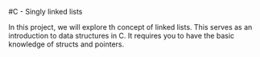 #C - Singly linked lists

In this project, we will explore th concept of linked lists.
This serves as an introduction to data structures in C.
It requires you to have the basic knowledge of structs and pointers.
